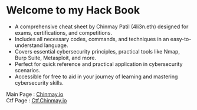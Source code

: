 # Welcome to my Hack Book

* A comprehensive cheat sheet by Chinmay Patil (4li3n.eth) designed for exams, certifications, and competitions.
* Includes all necessary codes, commands, and techniques in an easy-to-understand language.
* Covers essential cybersecurity principles, practical tools like Nmap, Burp Suite, Metasploit, and more.
* Perfect for quick reference and practical application in cybersecurity scenarios.
* Accessible for free to aid in your journey of learning and mastering cybersecurity skills.

Main Page : [Chinmay.io](https://app.gitbook.com/u/wPu4fnshtcMLUO9h6rpx5hNV5Lt2)\
Ctf Page : [Ctf.Chinmay.io](https://ctf.chinmay.io)
